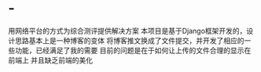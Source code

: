 # -
用网络平台的方式为综合测评提供解决方案
本项目是基于Django框架开发的，设计思路基本上是一种博客的变体
将博客推文换成了文件提交，并开发了相应的一些功能，已经满足了我的需要
目前的问题是在于如何让上传的文件合理的显示在前端上
并且缺乏前端的美化
